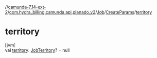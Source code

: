 //[camunda-7.14-ext-2](../../../../index.md)/[com.hydra_billing.camunda.api.planado_v2](../../index.md)/[Job](../index.md)/[CreateParams](index.md)/[territory](territory.md)

# territory

[jvm]\
val [territory](territory.md): [JobTerritory](../../../com.hydra_billing.camunda.api.planado_v2.common_types.job/-job-territory/index.md)? = null
